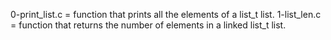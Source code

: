 0-print_list.c = function that prints all the elements of a list_t list.
1-list_len.c = function that returns the number of elements in a linked list_t list.
